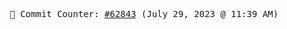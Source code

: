 <p align="center">
    <samp>
        📮 Commit Counter: <a href="https://github.com/Javascript-void0/Javascript-void0/commits/main">#62843</a> (July 29, 2023 @ 11:39 AM)
    </samp>
</p>